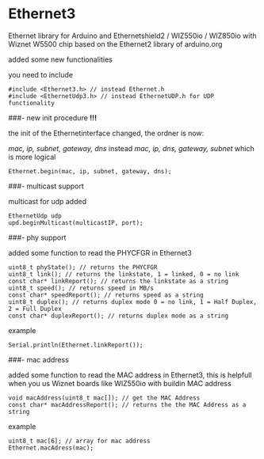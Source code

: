 # Ethernet3
Ethernet library for Arduino and Ethernetshield2 / WIZ550io / WIZ850io with Wiznet W5500 chip
based on the Ethernet2 library of arduino.org

added some new functionalities

you need to include

    #include <Ethernet3.h> // instead Ethernet.h
    #include <EthernetUdp3.h> // instead EthernetUDP.h for UDP functionality
    
###- new init procedure **!!!**

the init of the Ethernetinterface changed, the ordner is now:

*mac, ip, subnet, gateway, dns* instead *mac, ip, dns, gateway, subnet*
which is more logical

    Ethernet.begin(mac, ip, subnet, gateway, dns);
    
###- multicast support

multicast for udp added

    EthernetUdp udp
    upd.beginMulticast(multicastIP, port);

###- phy support

added some function to read the PHYCFGR in Ethernet3

    uint8_t phyState(); // returns the PHYCFGR
    uint8_t link(); // returns the linkstate, 1 = linked, 0 = no link
    const char* linkReport(); // returns the linkstate as a string
    uint8_t speed(); // returns speed in MB/s
    const char* speedReport(); // returns speed as a string
    uint8_t duplex(); // returns duplex mode 0 = no link, 1 = Half Duplex, 2 = Full Duplex
    const char* duplexReport(); // returns duplex mode as a string

example

    Serial.println(Ethernet.linkReport()); 

###- mac address

added some function to read the MAC address in Ethernet3, this is helpfull when you us Wiznet boards like WIZ550io with buildin MAC address

    void macAddress(uint8_t mac[]); // get the MAC Address
    const char* macAddressReport(); // returns the the MAC Address as a string

example

    uint8_t mac[6]; // array for mac address
    Ethernet.macAdress(mac);
